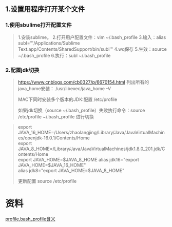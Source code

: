 ## 1.设置用程序打开某个文件

### 1.使用sbulime打开配置文件

> 1.安装sublime。
> 2.打开用户配置文件：vim ~/.bash_profile
> 3.输入：alias subl="'/Applications/Sublime Text.app/Contents/SharedSupport/bin/subl'"
> 4.wq保存
> 5.生效：source ~/.bash_profile
> 6.执行：subl ~/.bash_profile

### 2.配置jdk切换

> https://www.cnblogs.com/cb0327/p/6670154.html
> 列出所有的java_home安装： /usr/libexec/java_home -V
>
> MAC下同时安装多个版本的JDK:配置 /etc/profile
> 
> 如果jdk切换（source ~/.bash_profile）失败执行命令：source /etc/profile ~/.bash_profile 进行切换

> export JAVA_16_HOME=/Users/zhaolangjing/Library/Java/JavaVirtualMachines/openjdk-16.0.1/Contents/Home  
> export JAVA_8_HOME=/Library/Java/JavaVirtualMachines/jdk1.8.0_201.jdk/Contents/Home  
> export JAVA_HOME=$JAVA_8_HOME  
> alias jdk16="export JAVA_HOME=$JAVA_16_HOME"    
> alias jdk8="export JAVA_HOME=$JAVA_8_HOME"
>
> 更新配置 source /etc/profile
>

# 资料

[profile,bash_profile含义](https://blog.csdn.net/hnoysz/article/details/78666272)